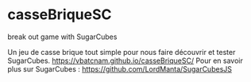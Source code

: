 # casseBriqueSC
break out game with SugarCubes 

Un jeu de casse brique tout simple pour nous faire découvrir et tester SugarCubes.
https://vbatcnam.github.io/casseBriqueSC/
Pour en savoir plus sur SugarCubes : https://github.com/LordManta/SugarCubesJS
